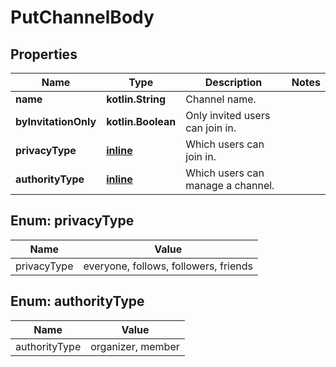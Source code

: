 
# PutChannelBody

## Properties
Name | Type | Description | Notes
------------ | ------------- | ------------- | -------------
**name** | **kotlin.String** | Channel name. | 
**byInvitationOnly** | **kotlin.Boolean** | Only invited users can join in. | 
**privacyType** | [**inline**](#PrivacyTypeEnum) | Which users can join in. | 
**authorityType** | [**inline**](#AuthorityTypeEnum) | Which users can manage a channel. | 


<a name="PrivacyTypeEnum"></a>
## Enum: privacyType
Name | Value
---- | -----
privacyType | everyone, follows, followers, friends


<a name="AuthorityTypeEnum"></a>
## Enum: authorityType
Name | Value
---- | -----
authorityType | organizer, member



